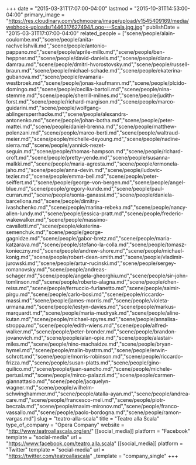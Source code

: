 +++
date = "2015-03-31T17:07:00-04:00"
lastmod = "2015-10-31T14:53:00-04:00"
primary_image = "https://res.cloudinary.com/schmopera/image/upload/v1545409169/media/webhook-uploads/1446317627494/Logo---Scala.jpg.jpg"
publishDate = "2015-03-31T17:07:00-04:00"
related_people = ["scene/people/alain-coulombe.md","scene/people/anita-rachvelishvili.md","scene/people/antonio-pappano.md","scene/people/aprile-millo.md","scene/people/ben-heppner.md","scene/people/david-daniels.md","scene/people/diana-damrau.md","scene/people/dmitri-hvorostovsky.md","scene/people/russell-braun.md","scene/people/michael-schade.md","scene/people/ekaterina-gubanova.md","scene/people/evamaria-westbroek.md","scene/people/jonas-kaufmann.md","scene/people/plcido-domingo.md","scene/people/cecilia-bartoli.md","scene/people/nina-stemme.md","scene/people/sherrill-milnes.md","scene/people/judith-forst.md","scene/people/richard-margison.md","scene/people/marco-guidarini.md","scene/people/wolfgang-ablingersperrhacke.md","scene/people/alexandrs-antonenko.md","scene/people/johan-botha.md","scene/people/peter-mattei.md","scene/people/daniel-brenna.md","scene/people/matthew-polenzani.md","scene/people/marco-berti.md","scene/people/waltraud-meier.md","scene/people/michelle-deyoung.md","scene/people/nadine-sierra.md","scene/people/yannick-nezet-seguin.md","scene/people/thomas-hampson.md","scene/people/richard-croft.md","scene/people/pretty-yende.md","scene/people/susanna-malkki.md","scene/people/maria-agresta.md","scene/people/ermonela-jaho.md","scene/people/anna-devin.md","scene/people/ludovic-tezier.md","scene/people/emma-bell.md","scene/people/peter-seiffert.md","scene/people/george-von-bergen.md","scene/people/angel-blue.md","scene/people/gregory-kunde.md","scene/people/paul-curran.md","scene/people/sonia-ganassi.md","scene/people/daniela-barcellona.md","scene/people/dimitry-ivashchenko.md","scene/people/marina-rebeka.md","scene/people/nancy-allen-lundy.md","scene/people/jessica-pratt.md","scene/people/frederic-wakewalker.md","scene/people/massimo-cavalletti.md","scene/people/ekaterina-semenchuk.md","scene/people/george-gagnidze.md","scene/people/gabor-bretz.md","scene/people/maria-katzarava.md","scene/people/stefano-la-colla.md","scene/people/tomasz-konieczny.md","scene/people/andrew-shore.md","scene/people/michael-konig.md","scene/people/robert-dean-smith.md","scene/people/vladimir-jurowski.md","scene/people/artur-rucinski.md","scene/people/sergey-romanovsky.md","scene/people/andreas-schager.md","scene/people/angela-gheorghiu.md","scene/people/sir-john-tomlinson.md","scene/people/roberto-alagna.md","scene/people/chen-reiss.md","scene/people/ferruccio-furlanetto.md","scene/people/saimir-pirgu.md","scene/people/carlo-bosi.md","scene/people/riccardo-massi.md","scene/people/james-morris.md","scene/people/violeta-urmana.md","scene/people/iestyn-davies.md","scene/people/markus-marquardt.md","scene/people/maria-mudryak.md","scene/people/aline-kutan.md","scene/people/michael-spyres.md","scene/people/annalisa-stroppa.md","scene/people/edith-wiens.md","scene/people/alfred-walker.md","scene/people/peter-bronder.md","scene/people/brandon-jovanovich.md","scene/people/alan-opie.md","scene/people/alastair-miles.md","scene/people/nino-machaidze.md","scene/people/bryan-hymel.md","scene/people/malin-bystrm.md","scene/people/erwin-schrott.md","scene/people/morris-robinson.md","scene/people/riccardo-frizza.md","scene/people/susan-platts.md","scene/people/gino-quilico.md","scene/people/juan-sancho.md","scene/people/michele-pertusi.md","scene/people/mirco-palazzi.md","scene/people/carmen-giannattasio.md","scene/people/jacquelyn-wagner.md","scene/people/wilhelm-schwinghammer.md","scene/people/atalla-ayan.md","scene/people/andrea-care.md","scene/people/francesco-meli.md","scene/people/piotr-beczala.md","scene/people/maxim-mironov.md","scene/people/franco-vassallo.md","scene/people/paolo-bordogna.md","scene/people/ramon-vargas.md"]
slug = "teatro-alla-scala"
title = "Teatro alla Scala"
type_of_company = "Opera Company"
website = "http://www.teatroallascala.org/en/"
[[social_media]]
platform = "Facebook"
template = "social-media"
url = "https://www.facebook.com/teatro.alla.scala"
[[social_media]]
platform = "Twitter"
template = "social-media"
url = "https://twitter.com/teatroallascala"
_template = "company_single"
+++


